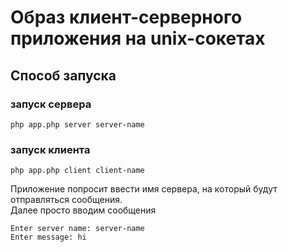 # Образ клиент-серверного приложения на unix-сокетах 

## Способ запуска 

### запуск сервера
```
php app.php server server-name
```

### запуск клиента
```
php app.php client client-name
```
Приложение попросит ввести имя сервера, на который будут отправляться сообщения.  
Далее просто вводим сообщения  
```
Enter server name: server-name  
Enter message: hi
```
